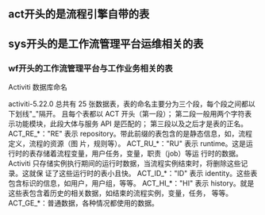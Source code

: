 ## act开头的是流程引擎自带的表

## sys开头的是工作流管理平台运维相关的表

### wf开头的工作流管理平台与工作业务相关的表



 Activiti 数据库命名 

activiti-5.22.0 总共有 25 张数据表，表的命名主要分为三个段，每个段之间都以下划线"\_"隔开。 且每个表都以 ACT 开头（第一段）； 第二段一般用两个字符表示功能模块，此段大体与服务 API 是匹配的； 第三段以及之后才是表的正名。 ACT\_RE\_\*："RE" 表示 repository。带此前缀的表包含的是静态信息，如，流程定义，流程的资源（图 片，规则等）。 ACT\_RU\_\*："RU" 表示 runtime。这是运行时的表存储着流程变量，用户任务，变量，职责（job）等运 行时的数据。Activiti 只存储实例执行期间的运行时数据，当流程实例结束时，将删除这些记录。这就保 证了这些运行时的表小且快。 ACT\_ID\_\*："ID" 表示 identity。这些表包含标识的信息，如用户，用户组，等等。 ACT\_HI\_\*："HI" 表示 history。就是这些表包含着历史的相关数据，如结束的流程实例，变量，任务， 等等。 ACT\_GE\_\*：普通数据，各种情况都使用的数据。

